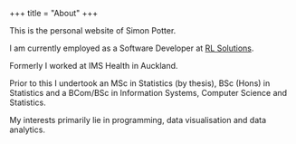 +++
title = "About"
+++

This is the personal website of Simon Potter.

I am currently employed as a Software Developer at [RL Solutions](http://rlsolutions.com).

Formerly I worked at IMS Health in Auckland.

Prior to this I undertook an MSc in Statistics (by thesis), BSc
(Hons) in Statistics and a BCom/BSc in Information Systems, Computer
Science and Statistics.

My interests primarily lie in programming, data visualisation and data
analytics.
